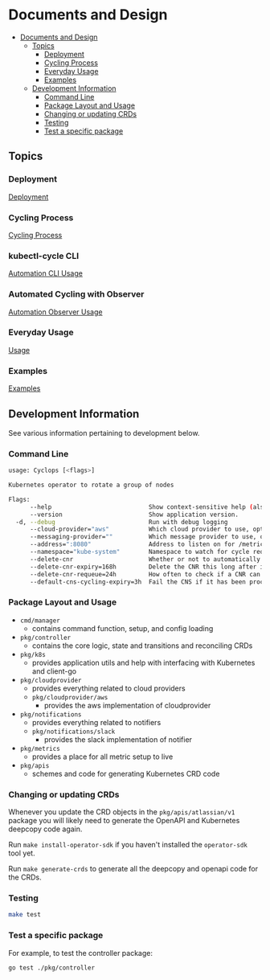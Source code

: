 # Documents and Design

- [Documents and Design](#documents-and-design)
  - [Topics](#topics)
    - [Deployment](#deployment)
    - [Cycling Process](#cycling-process)
    - [Everyday Usage](#everyday-usage)
    - [Examples](#examples)
  - [Development Information](#development-information)
    - [Command Line](#command-line)
    - [Package Layout and Usage](#package-layout-and-usage)
    - [Changing or updating CRDs](#changing-or-updating-crds)
    - [Testing](#testing)
    - [Test a specific package](#test-a-specific-package)

## Topics

### Deployment

[Deployment](./deployment/README.md)

### Cycling Process

[Cycling Process](./cycling/README.md#process)

### kubectl-cycle CLI

[Automation CLI Usage](./automation/README.md#cli)

### Automated Cycling with Observer

[Automation Observer Usage](./automation/README.md#observer)

### Everyday Usage

[Usage](./cycling/README.md#usage)

### Examples

[Examples](./cycling/examples/README.md)

## Development Information

See various information pertaining to development below.

### Command Line

```bash
usage: Cyclops [<flags>]

Kubernetes operator to rotate a group of nodes

Flags:
      --help                           Show context-sensitive help (also try --help-long and --help-man).
      --version                        Show application version.
  -d, --debug                          Run with debug logging
      --cloud-provider="aws"           Which cloud provider to use, options: [aws]
      --messaging-provider=""          Which message provider to use, options: [slack] (Optional)
      --address=":8080"                Address to listen on for /metrics
      --namespace="kube-system"        Namespace to watch for cycle request objects
      --delete-cnr                     Whether or not to automatically delete CNRs
      --delete-cnr-expiry=168h         Delete the CNR this long after it was created and is successful
      --delete-cnr-requeue=24h         How often to check if a CNR can be deleted
      --default-cns-cycling-expiry=3h  Fail the CNS if it has been processing for this long
```

### Package Layout and Usage

- `cmd/manager`
    - contains command function, setup, and config loading
- `pkg/controller`
    - contains the core logic, state and transitions and reconciling CRDs
- `pkg/k8s`
    - provides application utils and help with interfacing with Kubernetes and client-go
- `pkg/cloudprovider`
    - provides everything related to cloud providers
    - `pkg/cloudprovider/aws`
      - provides the aws implementation of cloudprovider
- `pkg/notifications`
    - provides everything related to notifiers
    - `pkg/notifications/slack`
      - provides the slack implementation of notifier
- `pkg/metrics`
    - provides a place for all metric setup to live
- `pkg/apis`
    - schemes and code for generating Kubernetes CRD code

### Changing or updating CRDs

Whenever you update the CRD objects in the `pkg/apis/atlassian/v1` package you will likely need to generate the OpenAPI and Kubernetes deepcopy code again.

Run `make install-operator-sdk` if you haven't installed the `operator-sdk` tool yet.

Run `make generate-crds` to generate all the deepcopy and openapi code for the CRDs.  

### Testing
```bash
make test
```

### Test a specific package
For example, to test the controller package:

```bash
go test ./pkg/controller
```
